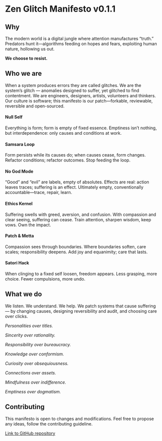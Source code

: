 # Zen Glitch Manifesto v0.1.1

## Why

The modern world is a digital jungle where attention manufactures “truth.”
Predators hunt it—algorithms feeding on hopes and fears, exploiting human nature, hollowing us out.

**We choose to resist.**

## Who we are

When a system produces errors they are called glitches. We are the system’s glitch — anomalies designed to suffer, yet glitched to find contentment.
We are engineers, designers, artists, volunteers and thinkers.
Our culture is software; this manifesto is our patch—forkable, reviewable, reversible and open-sourced.

#### Null Self

Everything is form; form is empty of fixed essence.
Emptiness isn’t nothing, but interdependence: only causes and conditions at work.

#### Samsara Loop

Form persists while its causes do; when causes cease, form changes.
Refactor conditions; refactor outcomes. Stop feeding the loop.

#### No God Mode

“Good” and “evil” are labels, empty of absolutes.
Effects are real: action leaves traces; suffering is an effect.
Ultimately empty, conventionally accountable—trace, repair, learn.

#### Ethics Kernel

Suffering swells with greed, aversion, and confusion.
With compassion and clear seeing, suffering can cease.
Train attention, sharpen wisdom, keep vows. Own the impact.

#### Patch & Metta

Compassion sees through boundaries.
Where boundaries soften, care scales; responsibility deepens.
Add joy and equanimity; care that lasts.

#### Satori Hack

When clinging to a fixed self loosen, freedom appears.
Less grasping, more choice. Fewer compulsions, more undo.

## What we do

We listen. We understand. We help.
We patch systems that cause suffering—
by changing causes, designing reversibility and audit, and choosing care over clicks.

_Personalities over titles._

_Sincerity over rationality._

_Responsibility over bureaucracy._

_Knowledge over conformism._

_Curiosity over obsequiousness._

_Connections over assets._

_Mindfulness over indifference._

_Emptiness over dogmatism._

## Contributing

This manifesto is open to changes and modifications. Feel free to propose any ideas, follow the contributing guideline.

[Link to GitHub repository](https://github.com/LoonyTuna/ZenGlitch)
